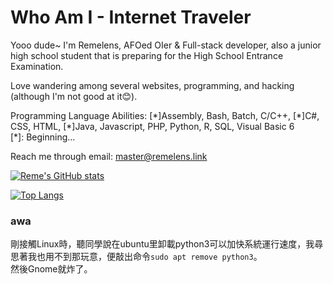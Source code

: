 # Who Am I - Internet Traveler

Yooo dude~ I'm Remelens, AFOed OIer & Full-stack developer, also a junior high school student that is preparing for the High School Entrance Examination.

Love wandering among several websites, programming, and hacking (although I'm not good at it😊).

Programming Language Abilities: [\*]Assembly, Bash, Batch, C/C++, [\*]C#, CSS, HTML, [\*]Java, Javascript, PHP, Python, R, SQL, Visual Basic 6  
[\*]: Beginning...

Reach me through email: master@remelens.link

[![Reme's GitHub stats](https://github-readme-stats.vercel.app/api?username=Remelens&theme=dark)](https://github.com/anuraghazra/github-readme-stats)

[![Top Langs](https://github-readme-stats.vercel.app/api/top-langs/?username=Remelens)](https://github.com/anuraghazra/github-readme-stats)

### awa

剛接觸Linux時，聽同學說在ubuntu里卸載python3可以加快系統運行速度，我尋思著我也用不到那玩意，便敲出命令`sudo apt remove python3`。  
然後Gnome就炸了。
